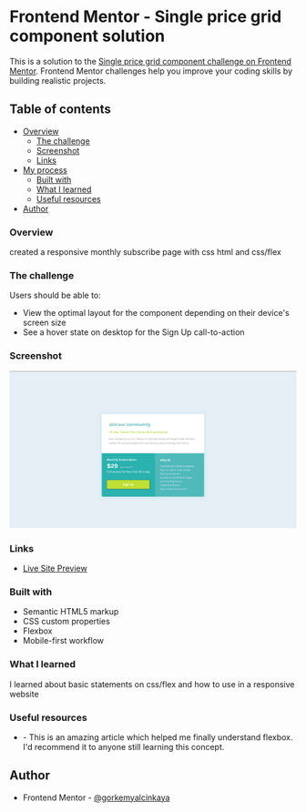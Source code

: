 # Frontend Mentor - Single price grid component solution

This is a solution to the [Single price grid component challenge on Frontend Mentor](https://www.frontendmentor.io/challenges/single-price-grid-component-5ce41129d0ff452fec5abbbc). Frontend Mentor challenges help you improve your coding skills by building realistic projects. 

## Table of contents

- [Overview](#overview)
  - [The challenge](#the-challenge)
  - [Screenshot](#screenshot)
  - [Links](#links)
- [My process](#my-process)
  - [Built with](#built-with)
  - [What I learned](#what-i-learned)
  - [Useful resources](#useful-resources)
- [Author](#author)

### Overview
created a responsive monthly subscribe page with css html and css/flex

### The challenge

Users should be able to:

- View the optimal layout for the component depending on their device's screen size
- See a hover state on desktop for the Sign Up call-to-action

### Screenshot
![](./screenshot.png)


### Links

- [Live Site Preview](https://gorkemyalcinkaya.github.io/single-price-grid-component-master/)

### Built with

- Semantic HTML5 markup
- CSS custom properties
- Flexbox
- Mobile-first workflow


### What I learned
I learned about basic statements on css/flex and how to use in a responsive website


### Useful resources

- [](https://developer.mozilla.org/en-US/docs/Web/CSS/CSS_Flexible_Box_Layout/Basic_Concepts_of_Flexbox) - This is an amazing article which helped me finally understand flexbox. I'd recommend it to anyone still learning this concept.



## Author

- Frontend Mentor - [@gorkemyalcinkaya](https://www.frontendmentor.io/profile/gorkemyalcinkaya)


